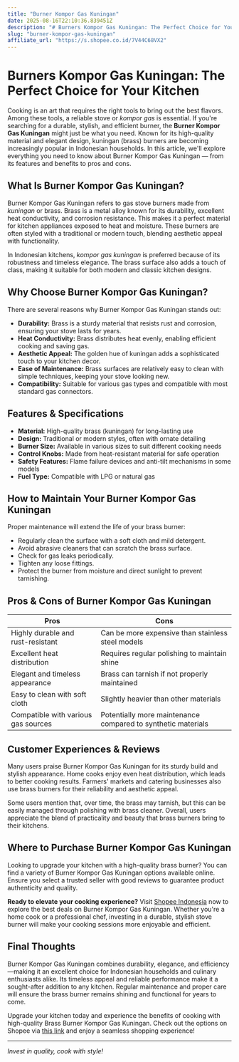 ```yaml
---
title: "Burner Kompor Gas Kuningan"
date: 2025-08-16T22:10:36.839451Z
description: "# Burners Kompor Gas Kuningan: The Perfect Choice for Your Kitchen..."
slug: "burner-kompor-gas-kuningan"
affiliate_url: "https://s.shopee.co.id/7V44C68VX2"
---
```

# Burners Kompor Gas Kuningan: The Perfect Choice for Your Kitchen

Cooking is an art that requires the right tools to bring out the best flavors. Among these tools, a reliable stove or *kompor gas* is essential. If you're searching for a durable, stylish, and efficient burner, the **Burner Kompor Gas Kuningan** might just be what you need. Known for its high-quality material and elegant design, kuningan (brass) burners are becoming increasingly popular in Indonesian households. In this article, we'll explore everything you need to know about Burner Kompor Gas Kuningan — from its features and benefits to pros and cons.

## What Is Burner Kompor Gas Kuningan?

Burner Kompor Gas Kuningan refers to gas stove burners made from *kuningan* or brass. Brass is a metal alloy known for its durability, excellent heat conductivity, and corrosion resistance. This makes it a perfect material for kitchen appliances exposed to heat and moisture. These burners are often styled with a traditional or modern touch, blending aesthetic appeal with functionality.

In Indonesian kitchens, *kompor gas kuningan* is preferred because of its robustness and timeless elegance. The brass surface also adds a touch of class, making it suitable for both modern and classic kitchen designs.

## Why Choose Burner Kompor Gas Kuningan?

There are several reasons why Burner Kompor Gas Kuningan stands out:

- **Durability:** Brass is a sturdy material that resists rust and corrosion, ensuring your stove lasts for years.
- **Heat Conductivity:** Brass distributes heat evenly, enabling efficient cooking and saving gas.
- **Aesthetic Appeal:** The golden hue of kuningan adds a sophisticated touch to your kitchen decor.
- **Ease of Maintenance:** Brass surfaces are relatively easy to clean with simple techniques, keeping your stove looking new.
- **Compatibility:** Suitable for various gas types and compatible with most standard gas connectors.

## Features & Specifications

- **Material:** High-quality brass (kuningan) for long-lasting use
- **Design:** Traditional or modern styles, often with ornate detailing
- **Burner Size:** Available in various sizes to suit different cooking needs
- **Control Knobs:** Made from heat-resistant material for safe operation
- **Safety Features:** Flame failure devices and anti-tilt mechanisms in some models
- **Fuel Type:** Compatible with LPG or natural gas

## How to Maintain Your Burner Kompor Gas Kuningan

Proper maintenance will extend the life of your brass burner:

- Regularly clean the surface with a soft cloth and mild detergent.
- Avoid abrasive cleaners that can scratch the brass surface.
- Check for gas leaks periodically.
- Tighten any loose fittings.
- Protect the burner from moisture and direct sunlight to prevent tarnishing.

## Pros & Cons of Burner Kompor Gas Kuningan

| **Pros**                               | **Cons**                                  |
|----------------------------------------|-------------------------------------------|
| Highly durable and rust-resistant     | Can be more expensive than stainless steel models |
| Excellent heat distribution           | Requires regular polishing to maintain shine |
| Elegant and timeless appearance      | Brass can tarnish if not properly maintained |
| Easy to clean with soft cloth        | Slightly heavier than other materials   |
| Compatible with various gas sources  | Potentially more maintenance compared to synthetic materials |

## Customer Experiences & Reviews

Many users praise Burner Kompor Gas Kuningan for its sturdy build and stylish appearance. Home cooks enjoy even heat distribution, which leads to better cooking results. Farmers' markets and catering businesses also use brass burners for their reliability and aesthetic appeal.

Some users mention that, over time, the brass may tarnish, but this can be easily managed through polishing with brass cleaner. Overall, users appreciate the blend of practicality and beauty that brass burners bring to their kitchens.

## Where to Purchase Burner Kompor Gas Kuningan

Looking to upgrade your kitchen with a high-quality brass burner? You can find a variety of Burner Kompor Gas Kuningan options available online. Ensure you select a trusted seller with good reviews to guarantee product authenticity and quality.

**Ready to elevate your cooking experience?** Visit [Shopee Indonesia](https://s.shopee.co.id/7V44C68VX2) now to explore the best deals on Burner Kompor Gas Kuningan. Whether you're a home cook or a professional chef, investing in a durable, stylish stove burner will make your cooking sessions more enjoyable and efficient.

## Final Thoughts

Burner Kompor Gas Kuningan combines durability, elegance, and efficiency—making it an excellent choice for Indonesian households and culinary enthusiasts alike. Its timeless appeal and reliable performance make it a sought-after addition to any kitchen. Regular maintenance and proper care will ensure the brass burner remains shining and functional for years to come.

Upgrade your kitchen today and experience the benefits of cooking with high-quality Brass Burner Kompor Gas Kuningan. Check out the options on Shopee via [this link](https://s.shopee.co.id/7V44C68VX2) and enjoy a seamless shopping experience!

---

*Invest in quality, cook with style!*
